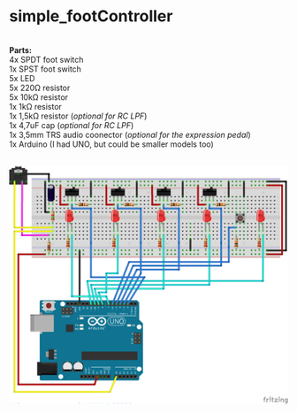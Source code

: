 # simple_footController <br />
<br />
<strong>Parts:</strong> <br />
4x SPDT foot switch <br />
1x SPST foot switch <br />
5x LED <br />
5x 220<span>&#8486;</span> resistor <br />
5x 10k<span>&#8486;</span> resistor <br />
1x 1k<span>&#8486;</span> resistor <br />
1x 1,5k<span>&#8486;</span> resistor (<em>optional for RC LPF</em>) <br />
1x 4,7uF cap (<em>optional for RC LPF</em>) <br />
1x 3,5mm TRS audio coonector (<em>optional for the expression pedal</em>) <br />
1x Arduino (I had UNO, but could be smaller models too) <br />
<br />

![](images/fs.png)

